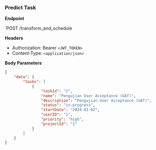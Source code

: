 ### Predict Task

**Endpoint**

`POST /transform_and_schedule

**Headers**

- Authorization: Bearer `<JWT_TOKEN>`
- Content-Type: `<application/json>`

**Body Parameters**
```json
{
    "data": {
        "tasks": [
            {
                "taskId": "2",
                "name": "Pengujian User Acceptance (UAT)",
                "description": "Pengujian User Acceptance (UAT)",
                "status": "in-progress",
                "startDate": "2024-01-02",
                "userID": "1",
                "priority": "high",
                "projectId": "1"
            }
        ]
    }
}
